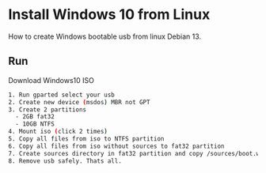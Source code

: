 # Install Windows 10 from Linux
How to create Windows bootable usb from linux Debian 13.

## Run

Download Windows10 ISO

```sh
1. Run gparted select your usb
2. Create new device (msdos) MBR not GPT
3. Create 2 partitions
  - 2GB fat32
  - 10GB NTFS
4. Mount iso (click 2 times)
5. Copy all files from iso to NTFS partition 
6. Copy all files from iso without sources to fat32 partition
7. Create sources directory in fat32 partition and copy /sources/boot.win from iso files to this directory
8. Remove usb safely. Thats all.
```

